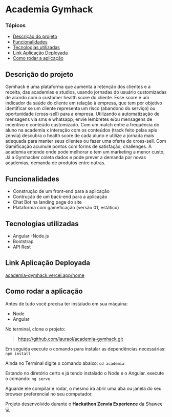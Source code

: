 # Academia Gymhack

### Tópicos
- [Descrição do projeto][1]
- [Funcionalidades][2]
- [Tecnologias utilizadas][6]
- [Link Aplicação Deployada][3]
- [Como rodar a aplicação][5]

## Descrição do projeto
Gymhack é uma plataforma que aumenta a retenção dos clientes e a receita, das academias e studios, usando jornadas do usuário customizadas de acordo com o customer health score do cliente. Esse score é um indicador da saúde do cliente em relação à empresa, que tem por objetivo identificar se um cliente representa um risco (abandono do serviço) ou oportunidade (cross-sell) para a empresa. Utilizando a automatização de mensagens via sms e whatsapp, envie lembretes e/ou mensagens de incentivo e conteúdo customizado. Com um match entre a frequência do aluno na academia x interação com os conteúdos (track feito pelas apis zenvia) descubra o health score de cada aluno e utilize a jornada mais adequada para manter seus clientes ou fazer uma oferta de cross-sell. Com Gamificação acumule pontos com forms de satisfação, challenges. A academia entende onde pode melhorar e tem um marketing a menor custo, Já a Gymhacker coleta dados e pode prever a demanda por novas academias, demanda de produtos entre outras.

## Funcionalidades
- Construção de um front-end para a aplicação
- Contrução de um back-end para a aplicação
- Chat Bot na landing page do site
- Plataforma com gameficação (versão 01, estático)

## Tecnologias utilizadas
- Angular
 -Node.js
- Bootstrap
- API Rest

## Link Aplicação Deployada

<a href="academia-gymhack.vercel.app/home">academia-gymhack.vercel.app/home</a>


## Como rodar a aplicação
Antes de tudo você precisa ter instalado em sua máquina:

- Node
- Angular

No terminal, clone o projeto:
> https://github.com/lauraol/academia-gymhack.git

Em seguida execute o comando para instalar as dependências necessárias:
 `npm install`

Ainda no Terminal digite o comando abaixo:
`cd academia` 

Estando no diretório certo e já tendo instalado o Node e o Angular. execute o comando:
 `ng serve`
 
Aguarde ele compilar e rodar, o mesmo irá abrir uma aba ou janela do seu browser preferencial no seu computador.

Projeto desenvolvido durante o **Hackathon Zenvia Experience** da Shawee 💻

[1]: https://github.com/lauraol/gerenciador-de-financas/blob/master/README.md#descrição-do-projeto "Descrição do projeto"
[2]: https://github.com/lauraol/gerenciador-de-financas/blob/master/README.md#funcionalidades "Funcionalidades"
[3]: https://github.com/lauraol/gerenciador-de-financas/blob/master/README.md#link-aplicação-deployada "Link Aplicação Deployada"
[5]: https://github.com/lauraol/gerenciador-de-financas/blob/master/README.md#como-rodar-a-aplicação "Como rodar a aplicação"
[6]: https://github.com/lauraol/gerenciador-de-financas/blob/master/README.md#tecnologias-utilizadas "Tecnologias utilizadas"
